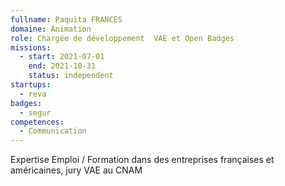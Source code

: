 ```yaml
---
fullname: Paquita FRANCES
domaine: Animation
role: Chargée de développement  VAE et Open Badges
missions:
  - start: 2021-07-01
    end: 2021-10-31
    status: independent
startups:
  - reva
badges:
  - segur
competences:
  - Communication
---
```

Expertise Emploi / Formation dans des entreprises françaises et américaines, jury VAE au CNAM